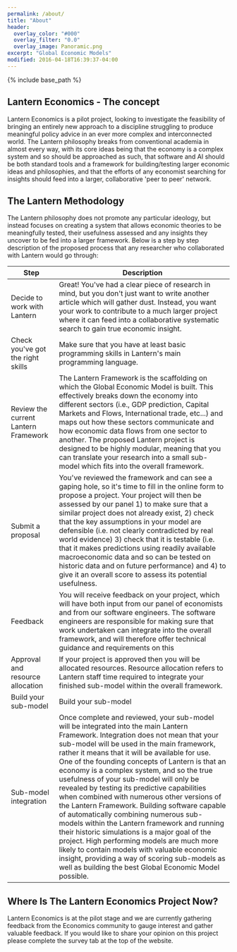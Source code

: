 ```yaml
---
permalink: /about/
title: "About"
header:
  overlay_color: "#000"
  overlay_filter: "0.0"
  overlay_image: Panoramic.png
excerpt: "Global Economic Models"
modified: 2016-04-18T16:39:37-04:00
---
```


{% include base_path %}

## Lantern Economics - The concept 

Lantern Economics is a pilot project, looking to investigate the feasibility of bringing an entirely new approach to a discipline struggling to produce meaningful policy advice in an ever more complex and interconnected world. The Lantern philosophy breaks from conventional academia in almost every way, with its core ideas being that the economy is a complex system and so should be approached as such, that software and AI should be both standard tools and a framework for building/testing larger economic ideas and philosophies, and that the efforts of any economist searching for insights should feed into a larger, collaborative 'peer to peer' network.   

## The Lantern Methodology

The Lantern philosophy does not promote any particular ideology, but instead focuses on creating a system that allows economic theories to be meaningfully tested, their usefulness assessed and any insights they uncover to be fed into a larger framework. Below is a step by step description of the proposed process that any researcher who collaborated with Lantern would go through:    

| Step | Description |
|-------|----------|
| Decide to work with Lantern | Great! You've had a clear piece of research in mind, but you don't just want to write another article which will gather dust. Instead, you want your work to contribute to a much larger project where it can feed into a collaborative systematic search to gain true economic insight. |
| Check you've got the right skills | Make sure that you have at least basic programming skills in Lantern's main programming language. | 
| Review the current Lantern Framework | The Lantern Framework is the scaffolding on which the Global Economic Model is built. This effectively breaks down the economy into different sectors (i.e., GDP prediction, Capital Markets and Flows, International trade, etc...) and maps out how these sectors communicate and how economic data flows from one sector to another. The proposed Lantern project is designed to be highly modular, meaning that you can translate your research into a small sub-model which fits into the overall framework. |      
| Submit a proposal | You've reviewed the framework and can see a gaping hole, so it's time to fill in the online form to propose a project. Your project will then be assessed by our panel 1) to make sure that a similar project does not already exist, 2) check that the key assumptions in your model are defensible (i.e. not clearly contradicted by real world evidence) 3) check that it is testable (i.e. that it makes predictions using readily available macroeconomic data and so can be tested on historic data and on future performance) and 4) to give it an overall score to assess its potential usefulness. |  
| Feedback | You will receive feedback on your project, which will have both input from our panel of economists and from our software engineers. The software engineers are responsible for making sure that work undertaken can integrate into the overall framework, and will therefore offer technical guidance and requirements on this |
| Approval and resource allocation | If your project is approved then you will be allocated resources. Resource allocation refers to Lantern staff time required to integrate your finished sub-model within the overall framework. | 
| Build your sub-model | Build your sub-model | 
| Sub-model integration | Once complete and reviewed, your sub-model will be integrated into the main Lantern Framework. Integration does not mean that your sub-model will be used in the main framework, rather it means that it will be available for use. One of the founding concepts of Lantern is that an economy is a complex system, and so the true usefulness of your sub-model will only be revealed by testing its predictive capabilities when combined with numerous other versions of the Lantern Framework. Building software capable of automatically combining numerous sub-models within the Lantern framework and running their historic simulations is a major goal of the project. High performing models are much more likely to contain models with valuable economic insight, providing a way of scoring sub-models as well as building the best Global Economic Model possible. |  

## Where Is The Lantern Economics Project Now? 
Lantern Economics is at the pilot stage and we are currently gathering feedback from the Economics community to gauge interest and gather valuable feedback. If you would like to share your opinion on this project please complete the survey tab at the top of the website. 


